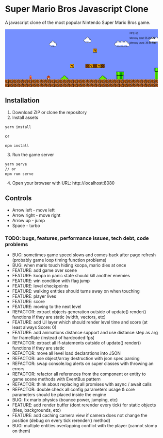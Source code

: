 # Super Mario Bros Javascript Clone
A javascript clone of the most popular Nintendo Super Mario Bros game.

![Screenshot](resources/screenshots/Screenshot_from_2019-08-26_21-58-03.png)

## Installation
1. Download ZIP or clone the repository
2. Install assets
```
yarn install
```
or
```
npm install
```
3. Run the game server
```
yarn serve
// or
npm run serve
```
4. Open your browser with URL: http://localhost:8080

## Controls
- Arrow left - move left
- Arrow right - move right
- Arrow up - jump
- Space - turbo

### TODO: bugs, features, performance issues, tech debt, code problems 
- BUG: sometimes game speed slows and comes back after page refresh (probably game loop timing function problems)
- BUG: when mario touch hiding koopa, mario dies at once
- FEATURE: add game over scene
- FEATURE: koopa in panic state should kill another enemies
- FEATURE: win condition with flag jump
- FEATURE: level checkpoints
- FEATURE: walking entities should turns away on when touching
- FEATURE: player lives
- FEATURE: score
- FEATURE: moving to the next level 
- REFACTOR: extract objects generation outside of update() render() functions if they are static (width, vectors, etc)
- FEATURE: add UI layer which should render level time and score (at least always Score: 0)
- FEATURE: add animations distance support and use distance step as arg for frameRate (instead of hardcoded fps)
- REFACTOR: extract all if-statements outside of update() render() functions if they are static
- REFACTOR: move all level load declarations into JSON
- REFACTOR: use object/array destruction with json spec parsing
- REFACTOR: swap console.log alerts on super classes with throwing an errors
- REFACTOR: refactor all references from the component or entity to game scene methods with EventBus pattern 
- REFACTOR: think about replacing all promises with async / await calls
- REFACTOR: double check all config parameters usage & core parameters should be placed inside the engine
- BUG: fix mario physics (bounce power, jumping, etc)
- FEATURE: add render buffer (dont rerender every tick) for static objects (tiles, backgrounds, etc)
- FEATURE: add caching camera view if camera does not change the position (debug on every tick rerender() method)
- BUG: multiple entities overlapping conflict with the player (cannot stomp on them)
